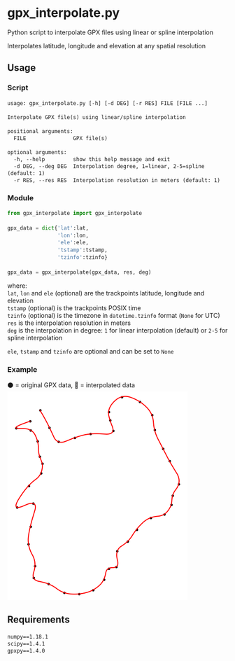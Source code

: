 # gpx_interpolate.py

Python script to interpolate GPX files using linear or spline interpolation

Interpolates latitude, longitude and elevation at any spatial resolution

## Usage

### Script
```
usage: gpx_interpolate.py [-h] [-d DEG] [-r RES] FILE [FILE ...]

Interpolate GPX file(s) using linear/spline interpolation

positional arguments:
  FILE               GPX file(s)

optional arguments:
  -h, --help         show this help message and exit
  -d DEG, --deg DEG  Interpolation degree, 1=linear, 2-5=spline (default: 1)
  -r RES, --res RES  Interpolation resolution in meters (default: 1)
```

### Module
```python
from gpx_interpolate import gpx_interpolate

gpx_data = dict{'lat':lat,
                'lon':lon,
                'ele':ele,
                'tstamp':tstamp,
                'tzinfo':tzinfo}

gpx_data = gpx_interpolate(gpx_data, res, deg)
```

where:  
`lat`, `lon` and `ele` (optional) are the trackpoints latitude, longitude and elevation   
`tstamp` (optional) is the trackpoints POSIX time  
`tzinfo` (optional) is the timezone in `datetime.tzinfo` format (`None` for UTC)   
`res` is the interpolation resolution in meters  
`deg` is the interpolation in degree: `1` for linear interpolation (default) or `2-5` for spline interpolation  

`ele`, `tstamp` and `tzinfo` are optional and can be set to `None`

### Example
:black_circle: = original GPX data, :red_circle: = interpolated data  
![plot.png](plot.png)

## Requirements
```
numpy==1.18.1
scipy==1.4.1
gpxpy==1.4.0
```
